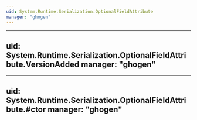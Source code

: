 ```yaml
---
uid: System.Runtime.Serialization.OptionalFieldAttribute
manager: "ghogen"
---
```


---
uid: System.Runtime.Serialization.OptionalFieldAttribute.VersionAdded
manager: "ghogen"
---

---
uid: System.Runtime.Serialization.OptionalFieldAttribute.#ctor
manager: "ghogen"
---
